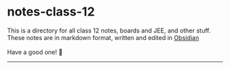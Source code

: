 # notes-class-12
This is a directory for all class 12 notes, boards and JEE, and other stuff.
<br>
These notes are in markdown format, written and edited in <a href="https://obsidian.md/">Obsidian</a>
<br><br>
Have a good one! 🍺
<hr>
